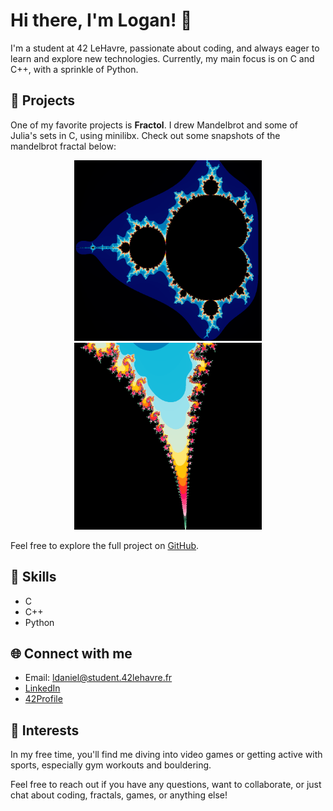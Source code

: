 # Hi there, I'm Logan! 👋

I'm a student at 42 LeHavre, passionate about coding, and always eager to learn and explore new technologies. Currently, my main focus is on C and C++, with a sprinkle of Python.

## 🚀 Projects

One of my favorite projects is **Fractol**. I drew Mandelbrot and some of Julia's sets in C, using minilibx. Check out some snapshots of the mandelbrot fractal below:


<div align="center">
  <img src="full_mandel.png" width="300" alt="Mandelbrot">
  <img src="zoomed_mandel.png" width="300" alt="Zoomed Mandelbrot">
</div>


Feel free to explore the full project on [GitHub](https://github.com/lolopss/fractol).

## 🔧 Skills

- C
- C++
- Python

## 🌐 Connect with me

- Email: ldaniel@student.42lehavre.fr
- [LinkedIn](https://www.linkedin.com/in/logan-daniel-08b662259/)
- [42Profile](https://profile.intra.42.fr/users/ldaniel) 

## 👾 Interests

In my free time, you'll find me diving into video games or getting active with sports, especially gym workouts and bouldering.

Feel free to reach out if you have any questions, want to collaborate, or just chat about coding, fractals, games, or anything else!
